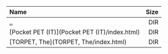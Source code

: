 |Name|Size|
|:---|---:|
|[..](../index.html)|DIR|
|[Pocket PET (IT)](Pocket PET (IT)/index.html)|DIR|
|[TORPET, The](TORPET, The/index.html)|DIR|
